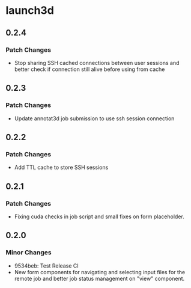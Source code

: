 # launch3d

## 0.2.4

### Patch Changes

- Stop sharing SSH cached connections between user sessions and better check if connection still alive before using from cache

## 0.2.3

### Patch Changes

- Update annotat3d job submission to use ssh session connection

## 0.2.2

### Patch Changes

- Add TTL cache to store SSH sessions

## 0.2.1

### Patch Changes

- Fixing cuda checks in job script and small fixes on form placeholder.

## 0.2.0

### Minor Changes

- 9534beb: Test Release CI
- New form components for navigating and selecting input files for the remote job and better job status management on "view" component.
